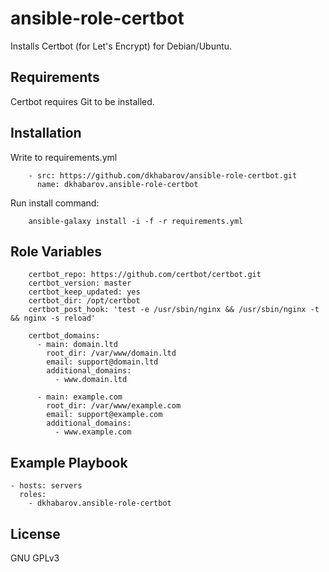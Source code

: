 # ansible-role-certbot

Installs Certbot (for Let's Encrypt) for Debian/Ubuntu.

## Requirements

Certbot requires Git to be installed.

## Installation

Write to requirements.yml

        - src: https://github.com/dkhabarov/ansible-role-certbot.git
          name: dkhabarov.ansible-role-certbot

Run install command:

        ansible-galaxy install -i -f -r requirements.yml

## Role Variables


        certbot_repo: https://github.com/certbot/certbot.git
        certbot_version: master
        certbot_keep_updated: yes
        certbot_dir: /opt/certbot
        certbot_post_hook: 'test -e /usr/sbin/nginx && /usr/sbin/nginx -t && nginx -s reload'
        
        certbot_domains:
          - main: domain.ltd
            root_dir: /var/www/domain.ltd
            email: support@domain.ltd
            additional_domains:
              - www.domain.ltd
        
          - main: example.com
            root_dir: /var/www/example.com
            email: support@example.com
            additional_domains:
              - www.example.com


## Example Playbook

    - hosts: servers
      roles:
        - dkhabarov.ansible-role-certbot


## License
GNU GPLv3
